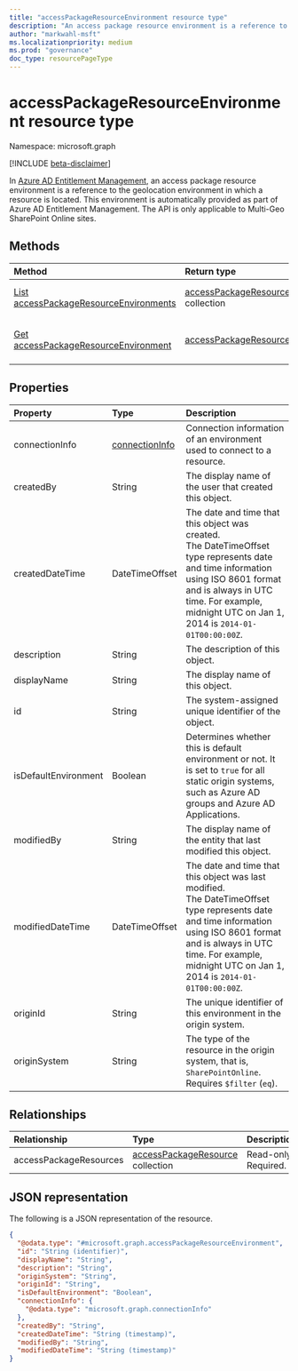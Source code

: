 ```yaml
---
title: "accessPackageResourceEnvironment resource type"
description: "An access package resource environment is a reference to the geolocation environment in which a resource is located."
author: "markwahl-msft"
ms.localizationpriority: medium
ms.prod: "governance"
doc_type: resourcePageType
---
```


# accessPackageResourceEnvironment resource type

Namespace: microsoft.graph

[!INCLUDE [beta-disclaimer](../../includes/beta-disclaimer.md)]

In [Azure AD Entitlement Management](entitlementmanagement-overview.md), an access package resource environment is a reference to the geolocation environment in which a resource is located. This environment is automatically provided as part of Azure AD Entitlement Management. The API is only applicable to Multi-Geo SharePoint Online sites.

## Methods
|Method|Return type|Description|
|:---|:---|:---|
|[List accessPackageResourceEnvironments](../api/entitlementmanagement-list-accesspackageresourceenvironment.md)|[accessPackageResourceEnvironment](../resources/accesspackageresourceenvironment.md) collection|Retrieve a list of [accessPackageResourceEnvironment](../resources/accesspackageresourceenvironment.md) objects.|
|[Get accessPackageResourceEnvironment](../api/accesspackageresourceenvironment-get.md)|[accessPackageResourceEnvironment](../resources/accesspackageresourceenvironment.md)|Read the properties and relationships of an [accessPackageResourceEnvironment](../resources/accesspackageresourceenvironment.md) object.|

## Properties
|Property|Type|Description|
|:---|:---|:---|
|connectionInfo|[connectionInfo](../resources/connectioninfo.md)|Connection information of an environment used to connect to a resource. |
|createdBy|String|The display name of the user that created this object.|
|createdDateTime|DateTimeOffset|The date and time that this object was created. <br>The DateTimeOffset type represents date and time information using ISO 8601 format and is always in UTC time. For example, midnight UTC on Jan 1, 2014 is `2014-01-01T00:00:00Z`.|
|description|String|The description of this object.|
|displayName|String|The display name of this object.|
|id|String|The system-assigned unique identifier of the object.|
|isDefaultEnvironment|Boolean|Determines whether this is default environment or not. It is set to `true` for all static origin systems, such as Azure AD groups and Azure AD Applications.|
|modifiedBy|String|The display name of the entity that last modified this object.|
|modifiedDateTime|DateTimeOffset|The date and time that this object was last modified. <br>The DateTimeOffset type represents date and time information using ISO 8601 format and is always in UTC time. For example, midnight UTC on Jan 1, 2014 is `2014-01-01T00:00:00Z`. |
|originId|String|The unique identifier of this environment in the origin system.|
|originSystem|String|The type of the resource in the origin system, that is, `SharePointOnline`. Requires `$filter` (`eq`).|

## Relationships
|Relationship|Type|Description|
|:---|:---|:---|
|accessPackageResources|[accessPackageResource](../resources/accesspackageresource.md) collection|Read-only. Required.|

## JSON representation
The following is a JSON representation of the resource.
<!-- {
  "blockType": "resource",
  "keyProperty": "id",
  "@odata.type": "microsoft.graph.accessPackageResourceEnvironment",
  "openType": false
}
-->
``` json
{
  "@odata.type": "#microsoft.graph.accessPackageResourceEnvironment",
  "id": "String (identifier)",
  "displayName": "String",
  "description": "String",
  "originSystem": "String",
  "originId": "String",
  "isDefaultEnvironment": "Boolean",
  "connectionInfo": {
    "@odata.type": "microsoft.graph.connectionInfo"
  },
  "createdBy": "String",
  "createdDateTime": "String (timestamp)",
  "modifiedBy": "String",
  "modifiedDateTime": "String (timestamp)"
}
```
